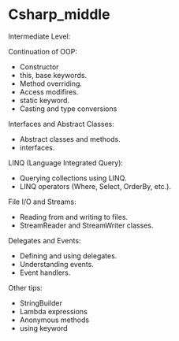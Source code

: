 # Csharp_middle

Intermediate Level:

Continuation of OOP:
 - Constructor
 - this, base keywords.
 - Method overriding.
 - Access modifires.
 - static keyword.
 - Casting and type conversions
   
Interfaces and Abstract Classes:
  - Abstract classes and methods.
  - interfaces.

LINQ (Language Integrated Query):
  - Querying collections using LINQ.
  - LINQ operators (Where, Select, OrderBy, etc.).

File I/O and Streams:
  - Reading from and writing to files.
  - StreamReader and StreamWriter classes.

Delegates and Events:
  - Defining and using delegates.
  - Understanding events.
  - Event handlers.

Other tips:
 - StringBuilder
 - Lambda expressions
 - Anonymous methods
 - using keyword
